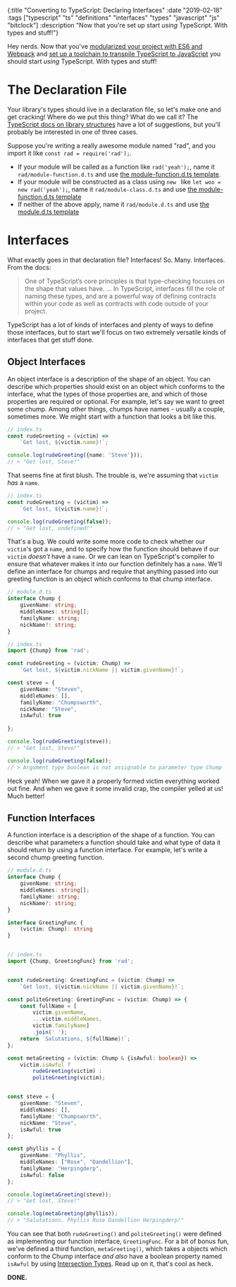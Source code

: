 {:title "Converting to TypeScript: Declaring Interfaces"
 :date "2019-02-18"
 :tags ["typescript" "ts" "definitions" "interfaces" "types" "javascript" "js" "bitclock"]
 :description "Now that you're set up
 start *using* TypeScript. With types and stuff!"}

Hey nerds. Now that you've [modularized your project with ES6 and
Webpack](/posts/modularize-your-javascript-with-es6-modules-and-webpack) and [set up a
toolchain to transpile TypeScript to
JavaScript](/posts/converting-to-typescript-toolchain) you should start *using*
TypeScript. With types and stuff!

# The Declaration File
Your library's types should live in a declaration file, so let's make one and get cracking! Where do we put this thing? What do we call it? The [TypeScript docs on library structures](https://www.typescriptlang.org/docs/handbook/declaration-files/library-structures.html) have a lot of suggestions, but you'll probably be interested in one of three cases.

Suppose you're writing a really awesome module named "rad", and you import it like `const rad = require('rad');`.

* If your module will be called as a function like `rad('yeah');`, name it `rad/module-function.d.ts` and use [the module-function.d.ts template](https://www.typescriptlang.org/docs/handbook/declaration-files/templates/module-function-d-ts.html).
* If your module will be constructed as a class using `new ` like `let woo = new rad('yeah');`, name it `rad/module-class.d.ts` and use [the module-function.d.ts template](https://www.typescriptlang.org/docs/handbook/declaration-files/templates/module-function-d-ts.html)
* If neither of the above apply, name it `rad/module.d.ts` and use [the module.d.ts template](https://www.typescriptlang.org/docs/handbook/declaration-files/templates/module-d-ts.html)

# Interfaces
What exactly goes in that declaration file? Interfaces! So. Many. Interfaces. From the docs:

> One of TypeScript’s core principles is that type-checking focuses on the shape that values have. ... In TypeScript, interfaces fill the role of naming these types, and are a powerful way of defining contracts within your code as well as contracts with code outside of your project.

TypeScript has a lot of kinds of interfaces and plenty of ways to define those interfaces, but to start we'll focus on two extremely versatile kinds of interfaces that get stuff done.

## Object Interfaces
An object interface is a description of the shape of an object. You can describe which properties should exist on an object which conforms to the interface, what the types of those properties are, and which of those properties are required or optional. For example, let's say we want to greet some chump. Among other things, chumps have names - usually a couple, sometimes more. We might start with a function that looks a bit like this.

```typescript
// index.ts
const rudeGreeting = (victim) =>
    `Get lost, ${victim.name}!`;

console.log(rudeGreeting({name: 'Steve'}));
// > "Get lost, Steve!"
```

That seems fine at first blush. The trouble is, we're assuming that `victim` *has* a `name`.

```typescript
// index.ts
const rudeGreeting = (victim) =>
    `Get lost, ${victim.name}!`;

console.log(rudeGreeting(false));
// > "Get lost, undefined!"
```

That's a bug. We could write some more code to check whether our `victim`'s got a `name`, and to specify how the function should behave if our `victim` *doesn't* have a `name`. Or we can lean on TypeScript's compiler to ensure that whatever makes it into our function definitely has a `name`. We'll define an interface for chumps and require that anything passed into our greeting function is an object which conforms to that chump interface.

```typescript
// module.d.ts
interface Chump {
    givenName: string;
    middleNames: string[];
    familyName: string;
    nickName?: string;
}

// index.ts
import {Chump} from 'rad';

const rudeGreeting = (victim: Chump) =>
    `Get lost, ${victim.nickName || victim.givenName}!`;

const steve = {
    givenName: "Steven",
    middleNames: [],
    familyName: "Chumpsworth",
    nickName: "Steve",
    isAwful: true
    
};

console.log(rudeGreeting(steve));
// > "Get lost, Steve!"

console.log(rudeGreeting(false));
// > Argument type boolean is not assignable to parameter type Chump
```

Heck yeah! When we gave it a properly formed victim everything worked out fine. And when we gave it some invalid crap, the compiler yelled at us! Much better!

## Function Interfaces
A function interface is a description of the shape of a function. You can describe what parameters a function should take and what type of data it should return by using a function interface. For example, let's write a second chump greeting function.


```typescript
// module.d.ts
interface Chump {
    givenName: string;
    middleNames: string[];
    familyName: string;
    nickName?: string;
}

interface GreetingFunc {
    (victim: Chump): string
}


// index.ts
import {Chump, GreetingFunc} from 'rad';


const rudeGreeting: GreetingFunc = (victim: Chump) =>
    `Get lost, ${victim.nickName || victim.givenName}!`;

const politeGreeting: GreetingFunc = (victim: Chump) => {
    const fullName = [
        victim.givenName, 
        ...victim.middleNames, 
        victim.familyName]
        .join(' ');
    return `Salutations, ${fullName}!`;
};

const metaGreeting = (victim: Chump & {isAwful: boolean}) =>
    victim.isAwful ?
        rudeGreeting(victim) :
        politeGreeting(victim);


const steve = {
    givenName: "Steven",
    middleNames: [],
    familyName: "Chumpsworth",
    nickName: "Steve",
    isAwful: true
};

const phyllis = {
    givenName: "Phyllis",
    middleNames: ["Rose", "Dandellion"],
    familyName: "Herpingderp",
    isAwful: false
};

console.log(metaGreeting(steve));
// > "Get lost, Steve!"

console.log(metaGreeting(phyllis));
// > "Salutations, Phyllis Rose Dandellion Herpingderp!"
```

You can see that both `rudeGreeting()` and `politeGreeting()` were defined as implementing our function interface, `GreetingFunc`. For a bit of bonus fun, we've defined a third function, `metaGreeting()`, which takes a objects which conform to the Chump interface *and also* have a boolean property named `isAwful` by using [Intersection Types](https://www.typescriptlang.org/docs/handbook/advanced-types.html#intersection-types). Read up on it, that's cool as heck.

**DONE.**
